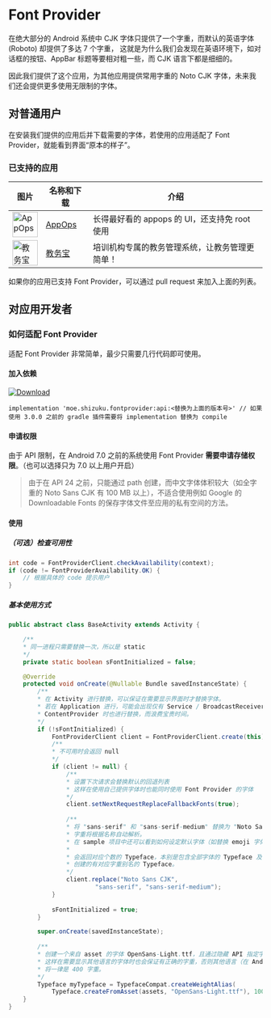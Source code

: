 # Font Provider

在绝大部分的 Android 系统中 CJK 字体只提供了一个字重，而默认的英语字体 (Roboto) 却提供了多达 7 个字重，
这就是为什么我们会发现在英语环境下，如对话框的按钮、AppBar 标题等要相对粗一些，而 CJK 语言下都是细细的。

因此我们提供了这个应用，为其他应用提供常用字重的 Noto CJK 字体，未来我们还会提供更多使用无限制的字体。

## 对普通用户

在安装我们提供的应用后并下载需要的字体，若使用的应用适配了 Font Provider，就能看到界面“原本的样子”。

### 已支持的应用
|图片|名称和下载|介绍|
|--|--|--|
|<img src="https://lh3.googleusercontent.com/lL4apRXXEY0c-zuiulfv7HwNqifLSGoqwTSsgkeLmse-SJG2ocI_glRfBCz3cvt9noiH=w300-rw" alt="AppOps" title="AppOps" width="50" height="50" />|[AppOps](https://play.google.com/store/apps/details?id=rikka.appops)|长得最好看的 appops 的 UI，还支持免 root 使用|
|<img src="https://lh3.googleusercontent.com/ovUpC9kFZsdHVfbGVn64RR6y_IYCT2Z3vbkMjOxBDcp375Tecp8s6hi5aWTIvVs8Dg=w300-rw" alt="教务宝" title="教务宝" width="50" height="50" />|[教务宝](https://play.google.com/store/apps/details?id=com.sc_edu.jwb)|培训机构专属的教务管理系统，让教务管理更简单！|

如果你的应用已支持 Font Provider，可以通过 pull request 来加入上面的列表。

## 对应用开发者

### 如何适配 Font Provider

适配 Font Provider 非常简单，最少只需要几行代码即可使用。

#### 加入依赖

[![Download](https://api.bintray.com/packages/rikkaw/FontProvider/api/images/download.svg)](https://bintray.com/rikkaw/FontProvider/api/_latestVersion)

```
implementation 'moe.shizuku.fontprovider:api:<替换为上面的版本号>' // 如果使用 3.0.0 之前的 gradle 插件需要将 implementation 替换为 compile
```
   
#### 申请权限

由于 API 限制，在 Android 7.0 之前的系统使用 Font Provider **需要申请存储权限**。（也可以选择只为 7.0 以上用户开启）
    
> 由于在 API 24 之前，只能通过 path 创建，而中文字体体积较大（如全字重的 Noto Sans CJK 有 100 MB 以上），不适合使用例如 Google 的 Downloadable Fonts 的保存字体文件至应用的私有空间的方法。
    
   
#### 使用

##### （可选）检查可用性

```java
int code = FontProviderClient.checkAvailability(context);
if (code != FontProviderAvailability.OK) {
	// 根据具体的 code 提示用户
}
```
    	
##### 基本使用方式

```java
public abstract class BaseActivity extends Activity {

    /**
    * 同一进程只需要替换一次，所以是 static
    */
    private static boolean sFontInitialized = false;

    @Override
    protected void onCreate(@Nullable Bundle savedInstanceState) {
        /**
        * 在 Activity 进行替换，可以保证在需要显示界面时才替换字体。
        * 若在 Application 进行，可能会出现仅有 Service / BroadcastReceiver / 
        * ContentProvider 时也进行替换，而浪费宝贵时间。
        */
        if (!sFontInitialized) {
            FontProviderClient client = FontProviderClient.create(this);
            /**
            * 不可用时会返回 null
            */
            if (client != null) {
                /**
                * 设置下次请求会替换默认的回退列表
                * 这样在使用自己提供字体时也能同时使用 Font Provider 的字体
                */
                client.setNextRequestReplaceFallbackFonts(true);
                
                /**
                * 将 "sans-serif" 和 "sans-serif-medium" 替换为 "Noto Sans CJK" 的对应字体
                * 字重将根据名称自动解析。
                * 在 sample 项目中还可以看到如何设定默认字体（如替换 emoji 字体）。
                * 
                * 会返回对应个数的 Typeface，本别是包含全部字体的 Typeface 及由此 Typeface 
                * 创建的有对应字重别名的 Typeface。
                */
                client.replace("Noto Sans CJK",
                        "sans-serif", "sans-serif-medium");
            }
            
            sFontInitialized = true;
        }

        super.onCreate(savedInstanceState);
        
        /**
        * 创建一个来自 asset 的字体 OpenSans-Light.ttf，且通过隐藏 API 指定字重是 100，
        * 这样在需要显示其他语言的字体时也会保证有正确的字重，否则其他语言（在 Android Oreo 之前）
        * 将一律是 400 字重。
        */
        Typeface myTypeface = TypefaceCompat.createWeightAlias(
            Typeface.createFromAsset(assets, "OpenSans-Light.ttf"), 100)；
    }
}
```
